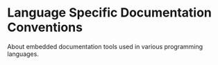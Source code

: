 # Language Specific Documentation Conventions

About embedded documentation tools used in various programming languages.
